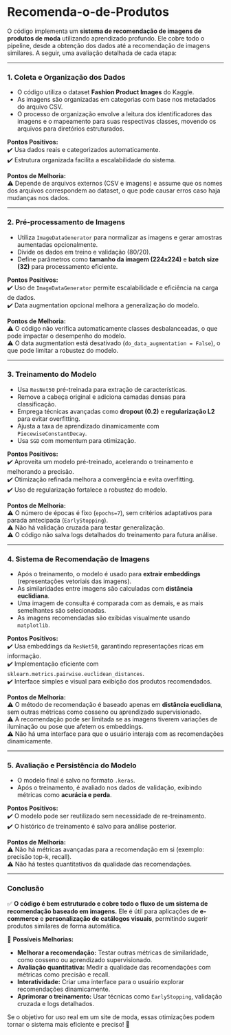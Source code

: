# Recomenda-o-de-Produtos
O código implementa um **sistema de recomendação de imagens de produtos de moda** utilizando aprendizado profundo. Ele cobre todo o pipeline, desde a obtenção dos dados até a recomendação de imagens similares. A seguir, uma avaliação detalhada de cada etapa:  

---

### **1. Coleta e Organização dos Dados**  
- O código utiliza o dataset **Fashion Product Images** do Kaggle.  
- As imagens são organizadas em categorias com base nos metadados do arquivo CSV.  
- O processo de organização envolve a leitura dos identificadores das imagens e o mapeamento para suas respectivas classes, movendo os arquivos para diretórios estruturados.  

**Pontos Positivos:**  
✔️ Usa dados reais e categorizados automaticamente.  
✔️ Estrutura organizada facilita a escalabilidade do sistema.  

**Pontos de Melhoria:**  
⚠️ Depende de arquivos externos (CSV e imagens) e assume que os nomes dos arquivos correspondem ao dataset, o que pode causar erros caso haja mudanças nos dados.  

---

### **2. Pré-processamento de Imagens**  
- Utiliza `ImageDataGenerator` para normalizar as imagens e gerar amostras aumentadas opcionalmente.  
- Divide os dados em treino e validação (80/20).  
- Define parâmetros como **tamanho da imagem (224x224)** e **batch size (32)** para processamento eficiente.  

**Pontos Positivos:**  
✔️ Uso de `ImageDataGenerator` permite escalabilidade e eficiência na carga de dados.  
✔️ Data augmentation opcional melhora a generalização do modelo.  

**Pontos de Melhoria:**  
⚠️ O código não verifica automaticamente classes desbalanceadas, o que pode impactar o desempenho do modelo.  
⚠️ O data augmentation está desativado (`do_data_augmentation = False`), o que pode limitar a robustez do modelo.  

---

### **3. Treinamento do Modelo**  
- Usa `ResNet50` pré-treinada para extração de características.  
- Remove a cabeça original e adiciona camadas densas para classificação.  
- Emprega técnicas avançadas como **dropout (0.2)** e **regularização L2** para evitar overfitting.  
- Ajusta a taxa de aprendizado dinamicamente com `PiecewiseConstantDecay`.  
- Usa `SGD` com momentum para otimização.  

**Pontos Positivos:**  
✔️ Aproveita um modelo pré-treinado, acelerando o treinamento e melhorando a precisão.  
✔️ Otimização refinada melhora a convergência e evita overfitting.  
✔️ Uso de regularização fortalece a robustez do modelo.  

**Pontos de Melhoria:**  
⚠️ O número de épocas é fixo (`epochs=7`), sem critérios adaptativos para parada antecipada (`EarlyStopping`).  
⚠️ Não há validação cruzada para testar generalização.  
⚠️ O código não salva logs detalhados do treinamento para futura análise.  

---

### **4. Sistema de Recomendação de Imagens**  
- Após o treinamento, o modelo é usado para **extrair embeddings** (representações vetoriais das imagens).  
- As similaridades entre imagens são calculadas com **distância euclidiana**.  
- Uma imagem de consulta é comparada com as demais, e as mais semelhantes são selecionadas.  
- As imagens recomendadas são exibidas visualmente usando `matplotlib`.  

**Pontos Positivos:**  
✔️ Usa embeddings da `ResNet50`, garantindo representações ricas em informação.  
✔️ Implementação eficiente com `sklearn.metrics.pairwise.euclidean_distances`.  
✔️ Interface simples e visual para exibição dos produtos recomendados.  

**Pontos de Melhoria:**  
⚠️ O método de recomendação é baseado apenas em **distância euclidiana**, sem outras métricas como cosseno ou aprendizado supervisionado.  
⚠️ A recomendação pode ser limitada se as imagens tiverem variações de iluminação ou pose que afetem os embeddings.  
⚠️ Não há uma interface para que o usuário interaja com as recomendações dinamicamente.  

---

### **5. Avaliação e Persistência do Modelo**  
- O modelo final é salvo no formato `.keras`.  
- Após o treinamento, é avaliado nos dados de validação, exibindo métricas como **acurácia e perda**.  

**Pontos Positivos:**  
✔️ O modelo pode ser reutilizado sem necessidade de re-treinamento.  
✔️ O histórico de treinamento é salvo para análise posterior.  

**Pontos de Melhoria:**  
⚠️ Não há métricas avançadas para a recomendação em si (exemplo: precisão top-k, recall).  
⚠️ Não há testes quantitativos da qualidade das recomendações.  

---

### **Conclusão**  
✅ **O código é bem estruturado e cobre todo o fluxo de um sistema de recomendação baseado em imagens.** Ele é útil para aplicações de **e-commerce** e **personalização de catálogos visuais**, permitindo sugerir produtos similares de forma automática.  

🔧 **Possíveis Melhorias:**  
- **Melhorar a recomendação:** Testar outras métricas de similaridade, como cosseno ou aprendizado supervisionado.  
- **Avaliação quantitativa:** Medir a qualidade das recomendações com métricas como precisão e recall.  
- **Interatividade:** Criar uma interface para o usuário explorar recomendações dinamicamente.  
- **Aprimorar o treinamento:** Usar técnicas como `EarlyStopping`, validação cruzada e logs detalhados.  

Se o objetivo for uso real em um site de moda, essas otimizações podem tornar o sistema mais eficiente e preciso! 🚀
